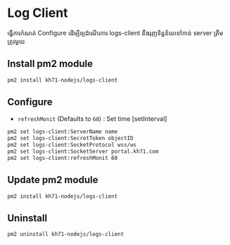 # Log Client

ធ្វើការកំណត់ Configure ដើម្បីឲ្យដំណើរការ logs-client នឹងរុញទិន្នន័យទៅកាន់ server ត្រឹមត្រូវមួយ

## Install pm2 module

```bash
pm2 install kh71-nodejs/logs-client
```

## Configure

- `refreshMonit` (Defaults to `60`) : Set time [setInterval]

```bash
pm2 set logs-client:ServerName name
pm2 set logs-client:SecretToken objectID
pm2 set logs-client:SocketProtocol wss/ws
pm2 set logs-client:SocketServer portal.kh71.com
pm2 set logs-client:refreshMonit 60
```

## Update pm2 module

```bash
pm2 install kh71-nodejs/logs-client
```

## Uninstall

```bash
pm2 uninstall kh71-nodejs/logs-client
```
